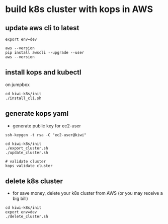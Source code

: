 
# build k8s cluster with kops in AWS

## update aws cli to latest
```
export env=dev

aws --version
pip install awscli --upgrade --user
aws --version
```

## install kops and kubectl
on jumpbox
```
cd kiwi-k8s/init
./install_cli.sh
```
## generate kops yaml
* generate public key for ec2-user
```
ssh-keygen -t rsa -C "ec2-user@kiwi"
```

```
cd kiwi-k8s/init
./export_cluster.sh
./update_cluster.sh

# validate cluster
kops validate cluster
```

## delete k8s cluster
* for save money, delete your k8s cluster from AWS (or you may receive a big bill)

```
cd kiwi-k8s/init
export env=dev
./delete_cluster.sh
```